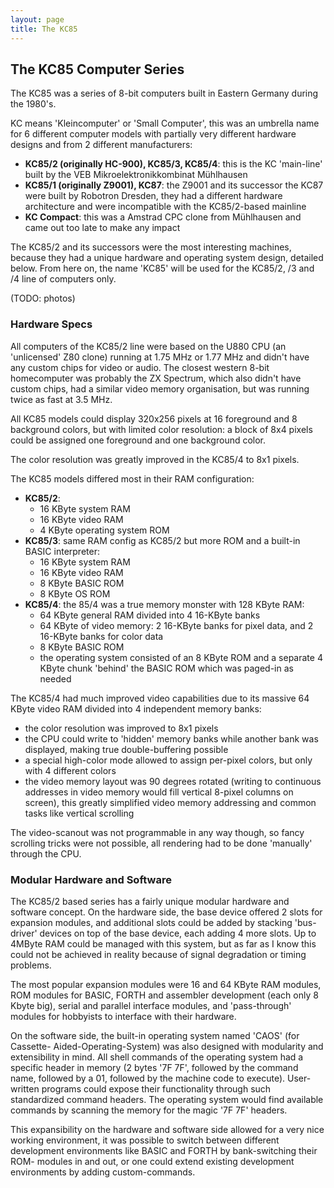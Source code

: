 ```yaml
---
layout: page
title: The KC85
---
```


## The KC85 Computer Series

The KC85 was a series of 8-bit computers built in Eastern
Germany during the 1980's.
 
KC means 'Kleincomputer' or 'Small Computer', this was an umbrella name
for 6 different computer models with partially very different hardware 
designs and from 2 different manufacturers:

- **KC85/2 (originally HC-900), KC85/3, KC85/4**: this is the KC 'main-line' built 
by the VEB Mikroelektronikkombinat Mühlhausen
- **KC85/1 (originally Z9001), KC87**: the Z9001 and its successor the KC87
were built by Robotron Dresden, they had a different hardware architecture
and were incompatible with the KC85/2-based mainline
- **KC Compact**: this was a Amstrad CPC clone from Mühlhausen and came out too
late to make any impact

The KC85/2 and its successors were the most interesting machines, because they had 
a unique hardware and operating system design, detailed below.
From here on, the name 'KC85' will be used for the KC85/2, /3 and /4 line
of computers only.

(TODO: photos)

### Hardware Specs

All computers of the KC85/2 line were based on the U880 CPU 
(an 'unlicensed' Z80 clone) running at 1.75 MHz or 1.77 MHz and didn't
have any custom chips for video or audio. The closest western 8-bit
homecomputer was probably the ZX Spectrum, which also didn't have custom
chips, had a similar video memory organisation, but was running twice as
fast at 3.5 MHz.

All KC85 models could display 320x256 pixels at 16 foreground and 8 background
colors, but with limited color resolution: a block of 8x4 pixels could be 
assigned one foreground and one background color.

The color resolution was greatly improved in the KC85/4 to 8x1 pixels. 

The KC85 models differed most in their RAM configuration:

- **KC85/2**: 
    - 16 KByte system RAM
    - 16 KByte video RAM
    - 4 KByte operating system ROM
- **KC85/3**: same RAM config as KC85/2 but
more ROM and a built-in BASIC interpreter:
    - 16 KByte system RAM
    - 16 KByte video RAM
    - 8 KByte BASIC ROM
    - 8 KByte OS ROM
- **KC85/4**: the 85/4 was a true memory monster with 128 KByte RAM:
    - 64 KByte general RAM divided into 4 16-KByte banks 
    - 64 KByte of video memory: 2 16-KByte banks for pixel data,
      and 2 16-KByte banks for color data
    - 8 KByte BASIC ROM
    - the operating system consisted of an 8 KByte ROM
      and a separate 4 KByte chunk 'behind' the BASIC ROM which was
      paged-in as needed

The KC85/4 had much improved video capabilities due to its massive 64 KByte
video RAM divided into 4 independent memory banks:

- the color resolution was improved to 8x1 pixels
- the CPU could write to 'hidden' memory banks while another bank was 
displayed, making true double-buffering possible
- a special high-color mode allowed to assign per-pixel colors, but only
with 4 different colors
- the video memory layout was 90 degrees rotated (writing to continuous 
addresses in video memory would fill vertical 8-pixel columns on screen), this
greatly simplified video memory addressing and common tasks like vertical
scrolling

The video-scanout was not programmable in any way though, so fancy scrolling 
tricks were not possible, all rendering had to be done 'manually' through 
the CPU.


### Modular Hardware and Software

The KC85/2 based series has a fairly unique modular hardware and software
concept. On the hardware side, the base device offered 2 slots for expansion
modules, and additional slots could be added by stacking 'bus-driver' devices
on top of the base device, each adding 4 more slots. Up to 4MByte RAM could 
be managed with this system, but as far as I know this could not be achieved
in reality because of signal degradation or timing problems.

The most popular expansion modules were 16 and 64 KByte RAM modules, 
ROM modules for BASIC, FORTH and assembler development (each only 8 Kbyte big), 
serial and parallel interface modules, and 'pass-through' modules for hobbyists to
interface with their hardware.

On the software side, the built-in operating system named 'CAOS' (for Cassette-
Aided-Operating-System) was also designed with modularity and extensibility
in mind. All shell commands of the operating system had a specific
header in memory (2 bytes '7F 7F', followed by the command name, followed by 
a 01, followed by the machine code to execute). User-written programs could
expose their functionality through such standardized command headers. The 
operating system would find available commands by scanning the
memory for the magic '7F 7F' headers.

This expansibility on the hardware and software side allowed for a very 
nice working environment, it was possible to switch between different
development environments like BASIC and FORTH by bank-switching their ROM-
modules in and out, or one could extend existing development environments
by adding custom-commands.


